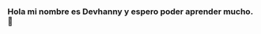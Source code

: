 ### Hola mi nombre es Devhanny y espero poder aprender mucho. 👋

<!--
**DevhySoMen8/DevhySoMen8** is a ✨ _special_ ✨ repository because its `README.md` (this file) appears on your GitHub profile.


- 🔭 I’m currently  estudiando en el colegio CECyTE.
- 🌱 I’m currently learnin a crear  repositorios, y utilizar html.
- 👯 Me gustaría aprender mucho más y llegar a ser una buena programadora y así poder ayudar más a México en tecnólogia.
- ⚡ Fun fact: Siempe estoy feliz :)
-->
